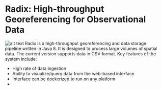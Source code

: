 # Radix: High-throughput Georeferencing for Observational Data
![alt text](http://github.com/maxr1876/Radix/star.png)
Radix is a high-throughput georeferencing and data storage pipeline written in Java 8. It is designed to process large volumes of spatial data. The current version supports data in CSV format. Key features of the system include:
- High rate of data ingestion
- Ability to visualize/query data from the web-based interface
- Interface can be dockerized to run on any platform
- 

